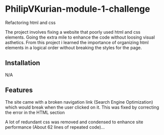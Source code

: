 # PhilipVKurian-module-1-challenge

Refactoring html and css

The project involves fixing a website that poorly used html and css elements. Going the extra mile to enhance the code without loosing 
visual asthetics. From this project i learned the importance of organizing html elements in a logical order without breaking the styles for the page.

## Installation

N/A

## Features

The site came with a broken navigation link (Search Engine Optimization) which would break when the user clicked on it.
This was fixed by correcting the error in the HTML section 

A lot of redundant css was removed and condensed to enhance site performance (About 62 lines of repeated code)...

